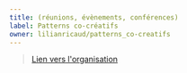 ```yaml
---
title: (réunions, évènements, conférences)
label: Patterns co-créatifs
owner: lilianricaud/patterns_co-creatifs
---
```


> [Lien vers l'organisation](http://github.com/lilianricaud/patterns_co-creatifs)
